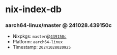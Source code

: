 # nix-index-db
### aarch64-linux/master @ 241028.439150c
- Nixpkgs: `master`@[`439150c`](https://github.com/NixOS/nixpkgs/commit/439150ccb9cb4020652f4165621b5572cb26aa63)
- Platform: `aarch64-linux`
- Timestamp: `20241028020925`

